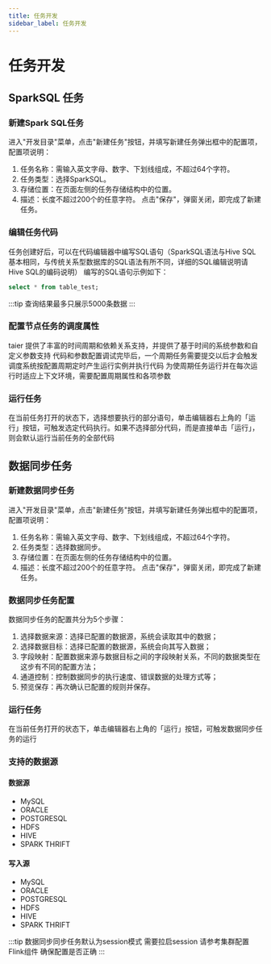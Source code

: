 ```yaml
---
title: 任务开发
sidebar_label: 任务开发
---
```

# 任务开发
## SparkSQL 任务
### 新建Spark SQL任务
进入"开发目录"菜单，点击"新建任务"按钮，并填写新建任务弹出框中的配置项，配置项说明：
1. 任务名称：需输入英文字母、数字、下划线组成，不超过64个字符。
2. 任务类型：选择SparkSQL。
3. 存储位置：在页面左侧的任务存储结构中的位置。
4. 描述：长度不超过200个的任意字符。
   点击"保存"，弹窗关闭，即完成了新建任务。
### 编辑任务代码
任务创建好后，可以在代码编辑器中编写SQL语句（SparkSQL语法与Hive SQL基本相同，与传统关系型数据库的SQL语法有所不同，详细的SQL编辑说明请 Hive SQL的编码说明）
编写的SQL语句示例如下：
```sql
select * from table_test;
```
:::tip
 查询结果最多只展示5000条数据
:::

### 配置节点任务的调度属性
taier 提供了丰富的时间周期和依赖关系支持，并提供了基于时间的系统参数和自定义参数支持
代码和参数配置调试完毕后，一个周期任务需要提交以后才会触发调度系统按配置周期定时产生运行实例并执行代码
为使周期任务运行并在每次运行时适应上下文环境，需要配置周期属性和各项参数

### 运行任务
在当前任务打开的状态下，选择想要执行的部分语句，单击编辑器右上角的「运行」按钮，可触发选定代码执行。如果不选择部分代码，而是直接单击「运行」，则会默认运行当前任务的全部代码

## 数据同步任务
### 新建数据同步任务
进入"开发目录"菜单，点击"新建任务"按钮，并填写新建任务弹出框中的配置项，配置项说明：
1. 任务名称：需输入英文字母、数字、下划线组成，不超过64个字符。
2. 任务类型：选择数据同步。
3. 存储位置：在页面左侧的任务存储结构中的位置。
4. 描述：长度不超过200个的任意字符。
   点击"保存"，弹窗关闭，即完成了新建任务。
### 数据同步任务配置
数据同步任务的配置共分为5个步骤：
1. 选择数据来源：选择已配置的数据源，系统会读取其中的数据；
2. 选择数据目标：选择已配置的数据源，系统会向其写入数据；
3. 字段映射：配置数据来源与数据目标之间的字段映射关系，不同的数据类型在这步有不同的配置方法；
4. 通道控制：控制数据同步的执行速度、错误数据的处理方式等；
5. 预览保存：再次确认已配置的规则并保存。
### 运行任务
在当前任务打开的状态下，单击编辑器右上角的「运行」按钮，可触发数据同步任务的运行

### 支持的数据源

#### 数据源
* MySQL
* ORACLE
* POSTGRESQL
* HDFS
* HIVE
* SPARK THRIFT

#### 写入源
* MySQL
* ORACLE
* POSTGRESQL
* HDFS
* HIVE
* SPARK THRIFT

:::tip
数据同步同步任务默认为session模式 需要拉启session 请参考集群配置Flink组件 确保配置是否正确
:::

